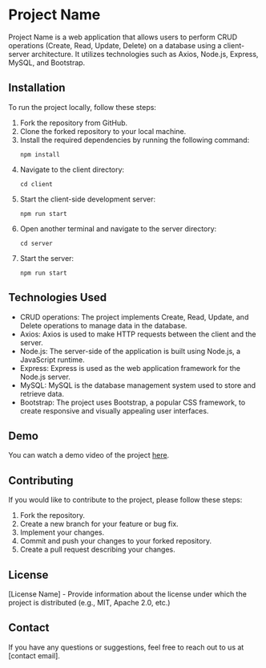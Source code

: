 # Project Name

Project Name is a web application that allows users to perform CRUD operations (Create, Read, Update, Delete) on a database using a client-server architecture. It utilizes technologies such as Axios, Node.js, Express, MySQL, and Bootstrap.

## Installation

To run the project locally, follow these steps:

1. Fork the repository from GitHub.
2. Clone the forked repository to your local machine.
3. Install the required dependencies by running the following command:
   ```
   npm install
   ```
4. Navigate to the client directory:
   ```
   cd client
   ```
5. Start the client-side development server:
   ```
   npm run start
   ```
6. Open another terminal and navigate to the server directory:
   ```
   cd server
   ```
7. Start the server:
   ```
   npm run start
   ```

## Technologies Used

- CRUD operations: The project implements Create, Read, Update, and Delete operations to manage data in the database.
- Axios: Axios is used to make HTTP requests between the client and the server.
- Node.js: The server-side of the application is built using Node.js, a JavaScript runtime.
- Express: Express is used as the web application framework for the Node.js server.
- MySQL: MySQL is the database management system used to store and retrieve data.
- Bootstrap: The project uses Bootstrap, a popular CSS framework, to create responsive and visually appealing user interfaces.

## Demo

You can watch a demo video of the project [here](https://reccloud.com/u/5ciw0id).

## Contributing

If you would like to contribute to the project, please follow these steps:

1. Fork the repository.
2. Create a new branch for your feature or bug fix.
3. Implement your changes.
4. Commit and push your changes to your forked repository.
5. Create a pull request describing your changes.

## License

[License Name] - Provide information about the license under which the project is distributed (e.g., MIT, Apache 2.0, etc.)

## Contact

If you have any questions or suggestions, feel free to reach out to us at [contact email].
